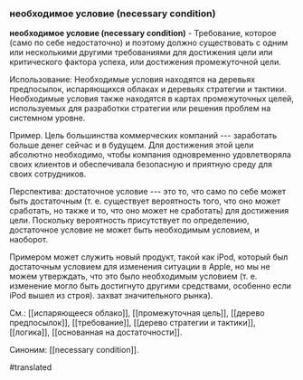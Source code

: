 ### необходимое условие (necessary condition)

**необходимое условие (necessary condition)** - Требование, которое (само по себе недостаточно) и поэтому должно существовать с одним или несколькими другими требованиями для достижения цели или критического фактора успеха, или достижения промежуточной цели.

Использование: Необходимые условия находятся на деревьях предпосылок, испаряющихся облаках и деревьях стратегии и тактики. Необходимые условия также находятся в картах промежуточных целей, используемых для разработки стратегии или решения проблем на системном уровне.

Пример. Цель большинства коммерческих компаний --- заработать больше денег сейчас и в будущем. Для достижения этой цели абсолютно необходимо, чтобы компания одновременно удовлетворяла своих клиентов и обеспечивала безопасную и приятную среду для своих сотрудников.

Перспектива: достаточное условие --- это то, что само по себе может быть достаточным (т. е. существует вероятность того, что оно может сработать, но также и то, что оно может не сработать) для достижения цели. Поскольку вероятность присутствует по определению, достаточное условие не может быть необходимым условием, и наоборот.

Примером может служить новый продукт, такой как iPod, который был достаточным условием для изменения ситуации в Apple, но мы не можем утверждать, что это было необходимым условием (т. е. изменение могло быть достигнуто другими средствами, особенно если iPod вышел из строя). захват значительного рынка).

См.: [[испаряющееся облако]], [[промежуточная цель]], [[дерево предпосылок]], [[требование]], [[дерево стратегии и тактики]], [[логика]], [[основанная на достаточности]].

Синоним: [[necessary condition]].

#translated
